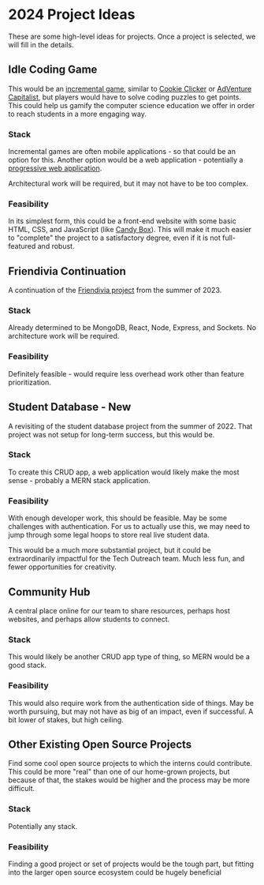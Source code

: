# 2024 Project Ideas
These are some high-level ideas for projects. Once a project is selected, we will fill in the details.

## Idle Coding Game
This would be an [incremental game](https://en.wikipedia.org/wiki/Incremental_game), similar to [Cookie Clicker](https://en.wikipedia.org/wiki/Cookie_Clicker) or [AdVenture Capitalist](https://en.wikipedia.org/wiki/AdVenture_Capitalist), but players would have to solve coding puzzles to get points. This could help us gamify the computer science education we offer in order to reach students in a more engaging way.

### Stack
Incremental games are often mobile applications - so that could be an option for this. Another option would be a web application - potentially a [progressive web application](https://en.wikipedia.org/wiki/Progressive_web_app).

Architectural work will be required, but it may not have to be too complex.

### Feasibility
In its simplest form, this could be a front-end website with some basic HTML, CSS, and JavaScript (like [Candy Box](https://candybox2.github.io/candybox/)). This will make it much easier to "complete" the project to a satisfactory degree, even if it is not full-featured and robust.

## Friendivia Continuation
A continuation of the [Friendivia project](https://github.com/hto-projects/friendivia) from the summer of 2023.

### Stack
Already determined to be MongoDB, React, Node, Express, and Sockets. No architecture work will be required.

### Feasibility
Definitely feasible - would require less overhead work other than feature prioritization.

## Student Database - New
A revisiting of the student database project from the summer of 2022. That project was not setup for long-term success, but this would be.

### Stack
To create this CRUD app, a web application would likely make the most sense - probably a MERN stack application.

### Feasibility
With enough developer work, this should be feasible. May be some challenges with authentication. For us to actually use this, we may need to jump through some legal hoops to store real live student data.

This would be a much more substantial project, but it could be extraordinarily impactful for the Tech Outreach team. Much less fun, and fewer opportunities for creativity.

## Community Hub
A central place online for our team to share resources, perhaps host websites, and perhaps allow students to connect.

### Stack
This would likely be another CRUD app type of thing, so MERN would be a good stack.

### Feasibility
This would also require work from the authentication side of things. May be worth pursuing, but may not have as big of an impact, even if successful. A bit lower of stakes, but high ceiling.

## Other Existing Open Source Projects
Find some cool open source projects to which the interns could contribute. This could be more "real" than one of our home-grown projects, but because of that, the stakes would be higher and the process may be more difficult.

### Stack
Potentially any stack.

### Feasibility
Finding a good project or set of projects would be the tough part, but fitting into the larger open source ecosystem could be hugely beneficial
